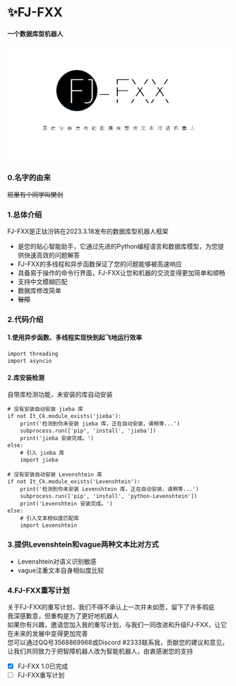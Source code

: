 # ✨FJ-FXX 
#### 一个数据库型机器人
![alt FJ-FXX](https://github.com/zhengtfb/FJ-FXX/blob/main/FJ-FXX%E5%AE%A3%E4%BC%A0%E5%9B%BE.png)

### 0.名字的由来
~~班里有个同学叫樊剑~~

### 1.总体介绍
FJ-FXX是正钛汾钸在2023.3.18发布的数据库型机器人框架
- 是您的贴心智能助手，它通过先进的Python编程语言和数据库模型，为您提供快速高效的问题解答
- FJ-FXX的多线程和异步函数保证了您的问题能够被高速响应
- 具备易于操作的命令行界面，FJ-FXX让您和机器的交流变得更加简单和顺畅
- 支持中文模糊匹配
- 数据库修改简单
- ~~智障~~

### 2.代码介绍
#### 1.使用异步函数、多线程实现快到起飞地运行效率
    import threading   
    import asyncio
#### 2.库安装检测
自带库检测功能，未安装的库自动安装

    # 没有安装自动安装 jieba 库
    if not It_Ck.module_exists('jieba'):
        print('检测到你未安装 jieba 库，正在自动安装，请稍等...')
        subprocess.run(['pip', 'install', 'jieba'])
        print('jieba 安装完成。')
    else:
        # 引入 jieba 库
        import jieba

    # 没有安装自动安装 Levenshtein 库
    if not It_Ck.module_exists('Levenshtein'):
        print('检测到你未安装 Levenshtein 库，正在自动安装，请稍等...')
        subprocess.run(['pip', 'install', 'python-Levenshtein'])
        print('Levenshtein 安装完成。')
    else:
        # 引入文本相似度匹配库
        import Levenshtein
### 3.提供Levenshtein和vague两种文本比对方式
- Levenshtein对语义识别敏感    
- vague注重文本自身相似度比较    
### 4.FJ-FXX重写计划
关于FJ-FXX的重写计划，我们不得不承认上一次并未如愿，留下了许多瑕疵   
我深感歉意，但重构是为了更好地机器人   
如果你有兴趣，邀请您加入我的重写计划，与我们一同改进和升级FJ-FXX，让它在未来的发展中变得更加完善    
您可以通过QQ号3568869968或Discord #2333联系我，贡献您的建议和意见。
让我们共同致力于把智障机器人改为智能机器人，由衷感谢您的支持
- [x] FJ-FXX 1.0已完成
- [ ] FJ-FXX重写计划    
